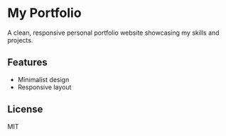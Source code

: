 # My Portfolio

A clean, responsive personal portfolio website showcasing my skills and projects.

## Features

- Minimalist design
- Responsive layout

## License

MIT
